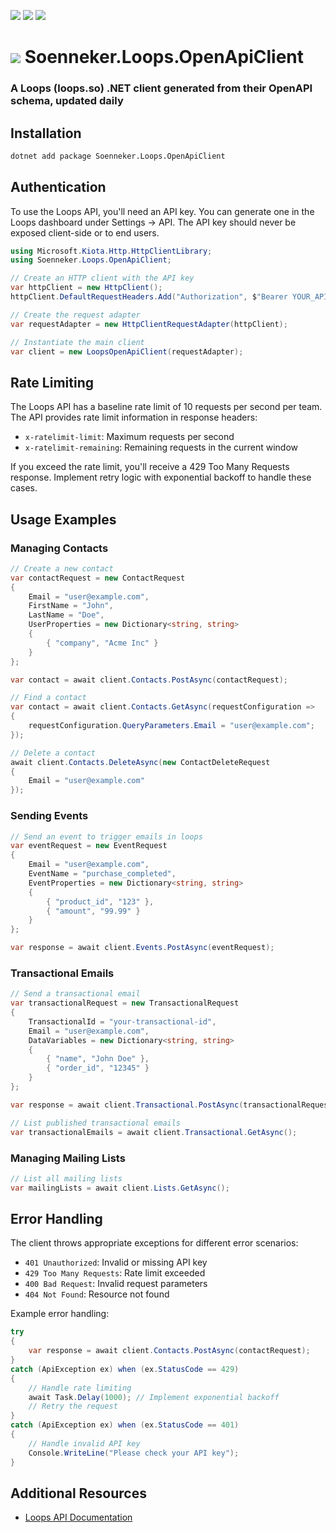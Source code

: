 ﻿[![](https://img.shields.io/nuget/v/soenneker.loops.openapiclient.svg?style=for-the-badge)](https://www.nuget.org/packages/soenneker.loops.openapiclient/)
[![](https://img.shields.io/github/actions/workflow/status/soenneker/soenneker.loops.openapiclient/publish-package.yml?style=for-the-badge)](https://github.com/soenneker/soenneker.loops.openapiclient/actions/workflows/publish-package.yml)
[![](https://img.shields.io/nuget/dt/soenneker.loops.openapiclient.svg?style=for-the-badge)](https://www.nuget.org/packages/soenneker.loops.openapiclient/)

# ![](https://user-images.githubusercontent.com/4441470/224455560-91ed3ee7-f510-4041-a8d2-3fc093025112.png) Soenneker.Loops.OpenApiClient
### A Loops (loops.so) .NET client generated from their OpenAPI schema, updated daily

## Installation

```bash
dotnet add package Soenneker.Loops.OpenApiClient
```

## Authentication

To use the Loops API, you'll need an API key. You can generate one in the Loops dashboard under Settings -> API. The API key should never be exposed client-side or to end users.

```csharp
using Microsoft.Kiota.Http.HttpClientLibrary;
using Soenneker.Loops.OpenApiClient;

// Create an HTTP client with the API key
var httpClient = new HttpClient();
httpClient.DefaultRequestHeaders.Add("Authorization", $"Bearer YOUR_API_KEY");

// Create the request adapter
var requestAdapter = new HttpClientRequestAdapter(httpClient);

// Instantiate the main client
var client = new LoopsOpenApiClient(requestAdapter);
```

## Rate Limiting

The Loops API has a baseline rate limit of 10 requests per second per team. The API provides rate limit information in response headers:

- `x-ratelimit-limit`: Maximum requests per second
- `x-ratelimit-remaining`: Remaining requests in the current window

If you exceed the rate limit, you'll receive a 429 Too Many Requests response. Implement retry logic with exponential backoff to handle these cases.

## Usage Examples

### Managing Contacts

```csharp
// Create a new contact
var contactRequest = new ContactRequest
{
    Email = "user@example.com",
    FirstName = "John",
    LastName = "Doe",
    UserProperties = new Dictionary<string, string>
    {
        { "company", "Acme Inc" }
    }
};

var contact = await client.Contacts.PostAsync(contactRequest);

// Find a contact
var contact = await client.Contacts.GetAsync(requestConfiguration => 
{
    requestConfiguration.QueryParameters.Email = "user@example.com";
});

// Delete a contact
await client.Contacts.DeleteAsync(new ContactDeleteRequest 
{ 
    Email = "user@example.com" 
});
```

### Sending Events

```csharp
// Send an event to trigger emails in loops
var eventRequest = new EventRequest
{
    Email = "user@example.com",
    EventName = "purchase_completed",
    EventProperties = new Dictionary<string, string>
    {
        { "product_id", "123" },
        { "amount", "99.99" }
    }
};

var response = await client.Events.PostAsync(eventRequest);
```

### Transactional Emails

```csharp
// Send a transactional email
var transactionalRequest = new TransactionalRequest
{
    TransactionalId = "your-transactional-id",
    Email = "user@example.com",
    DataVariables = new Dictionary<string, string>
    {
        { "name", "John Doe" },
        { "order_id", "12345" }
    }
};

var response = await client.Transactional.PostAsync(transactionalRequest);

// List published transactional emails
var transactionalEmails = await client.Transactional.GetAsync();
```

### Managing Mailing Lists

```csharp
// List all mailing lists
var mailingLists = await client.Lists.GetAsync();
```

## Error Handling

The client throws appropriate exceptions for different error scenarios:

- `401 Unauthorized`: Invalid or missing API key
- `429 Too Many Requests`: Rate limit exceeded
- `400 Bad Request`: Invalid request parameters
- `404 Not Found`: Resource not found

Example error handling:

```csharp
try
{
    var response = await client.Contacts.PostAsync(contactRequest);
}
catch (ApiException ex) when (ex.StatusCode == 429)
{
    // Handle rate limiting
    await Task.Delay(1000); // Implement exponential backoff
    // Retry the request
}
catch (ApiException ex) when (ex.StatusCode == 401)
{
    // Handle invalid API key
    Console.WriteLine("Please check your API key");
}
```

## Additional Resources

- [Loops API Documentation](https://loops.so/docs/api-reference/intro)
